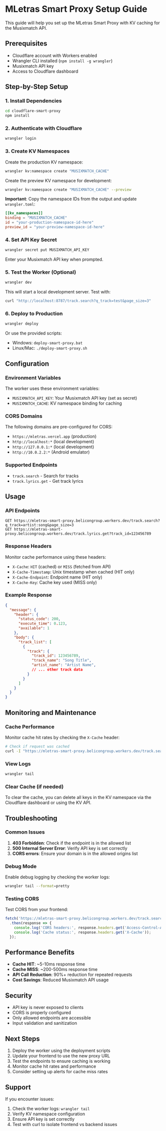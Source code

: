 # MLetras Smart Proxy Setup Guide

This guide will help you set up the MLetras Smart Proxy with KV caching for the Musixmatch API.

## Prerequisites

- Cloudflare account with Workers enabled
- Wrangler CLI installed (`npm install -g wrangler`)
- Musixmatch API key
- Access to Cloudflare dashboard

## Step-by-Step Setup

### 1. Install Dependencies

```bash
cd cloudflare-smart-proxy
npm install
```

### 2. Authenticate with Cloudflare

```bash
wrangler login
```

### 3. Create KV Namespaces

Create the production KV namespace:
```bash
wrangler kv:namespace create "MUSIXMATCH_CACHE"
```

Create the preview KV namespace for development:
```bash
wrangler kv:namespace create "MUSIXMATCH_CACHE" --preview
```

**Important**: Copy the namespace IDs from the output and update `wrangler.toml`:

```toml
[[kv_namespaces]]
binding = "MUSIXMATCH_CACHE"
id = "your-production-namespace-id-here"
preview_id = "your-preview-namespace-id-here"
```

### 4. Set API Key Secret

```bash
wrangler secret put MUSIXMATCH_API_KEY
```

Enter your Musixmatch API key when prompted.

### 5. Test the Worker (Optional)

```bash
wrangler dev
```

This will start a local development server. Test with:
```bash
curl "http://localhost:8787/track.search?q_track=test&page_size=3"
```

### 6. Deploy to Production

```bash
wrangler deploy
```

Or use the provided scripts:
- Windows: `deploy-smart-proxy.bat`
- Linux/Mac: `./deploy-smart-proxy.sh`

## Configuration

### Environment Variables

The worker uses these environment variables:

- `MUSIXMATCH_API_KEY`: Your Musixmatch API key (set as secret)
- `MUSIXMATCH_CACHE`: KV namespace binding for caching

### CORS Domains

The following domains are pre-configured for CORS:

- `https://mletras.vercel.app` (production)
- `http://localhost:*` (local development)
- `http://127.0.0.1:*` (local development)
- `http://10.0.2.2:*` (Android emulator)

### Supported Endpoints

- `track.search` - Search for tracks
- `track.lyrics.get` - Get track lyrics

## Usage

### API Endpoints

```
GET https://mletras-smart-proxy.belicongroup.workers.dev/track.search?q_track=artist:song&page_size=3
GET https://mletras-smart-proxy.belicongroup.workers.dev/track.lyrics.get?track_id=123456789
```

### Response Headers

Monitor cache performance using these headers:

- `X-Cache`: `HIT` (cached) or `MISS` (fetched from API)
- `X-Cache-Timestamp`: Unix timestamp when cached (HIT only)
- `X-Cache-Endpoint`: Endpoint name (HIT only)
- `X-Cache-Key`: Cache key used (MISS only)

### Example Response

```json
{
  "message": {
    "header": {
      "status_code": 200,
      "execute_time": 0.123,
      "available": 1
    },
    "body": {
      "track_list": [
        {
          "track": {
            "track_id": 123456789,
            "track_name": "Song Title",
            "artist_name": "Artist Name",
            // ... other track data
          }
        }
      ]
    }
  }
}
```

## Monitoring and Maintenance

### Cache Performance

Monitor cache hit rates by checking the `X-Cache` header:

```bash
# Check if request was cached
curl -I "https://mletras-smart-proxy.belicongroup.workers.dev/track.search?q_track=test"
```

### View Logs

```bash
wrangler tail
```

### Clear Cache (if needed)

To clear the cache, you can delete all keys in the KV namespace via the Cloudflare dashboard or using the KV API.

## Troubleshooting

### Common Issues

1. **403 Forbidden**: Check if the endpoint is in the allowed list
2. **500 Internal Server Error**: Verify API key is set correctly
3. **CORS errors**: Ensure your domain is in the allowed origins list

### Debug Mode

Enable debug logging by checking the worker logs:

```bash
wrangler tail --format=pretty
```

### Testing CORS

Test CORS from your frontend:

```javascript
fetch('https://mletras-smart-proxy.belicongroup.workers.dev/track.search?q_track=test')
  .then(response => {
    console.log('CORS headers:', response.headers.get('Access-Control-Allow-Origin'));
    console.log('Cache status:', response.headers.get('X-Cache'));
  });
```

## Performance Benefits

- **Cache HIT**: ~5-10ms response time
- **Cache MISS**: ~200-500ms response time
- **API Call Reduction**: 90%+ reduction for repeated requests
- **Cost Savings**: Reduced Musixmatch API usage

## Security

- API key is never exposed to clients
- CORS is properly configured
- Only allowed endpoints are accessible
- Input validation and sanitization

## Next Steps

1. Deploy the worker using the deployment scripts
2. Update your frontend to use the new proxy URL
3. Test the endpoints to ensure caching is working
4. Monitor cache hit rates and performance
5. Consider setting up alerts for cache miss rates

## Support

If you encounter issues:

1. Check the worker logs: `wrangler tail`
2. Verify KV namespace configuration
3. Ensure API key is set correctly
4. Test with curl to isolate frontend vs backend issues
